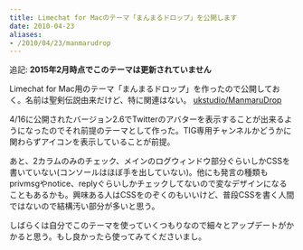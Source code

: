 ```yaml
---
title: Limechat for Macのテーマ「まんまるドロップ」を公開します
date: 2010-04-23
aliases:
- /2010/04/23/manmarudrop
---
```


追記: __2015年2月時点でこのテーマは更新されていません__

Limechat for Mac用のテーマ「まんまるドロップ」を作ったので公開しておく。名前は聖剣伝説由来だけど、特に関連はない。 [ukstudio/ManmaruDrop](https://github.com/ukstudio/ManmaruDrop)

4/16に公開されたバージョン2.6でTwitterのアバターを表示することが出来るようになったのでそれ前提のテーマとして作った。TIG専用チャンネルかどうかに関わらずアイコンを表示していることが前提。

あと、2カラムのみのチェック、メインのログウィンドウ部分ぐらいしかCSSを書いていない(コンソールはほぼ手を出していない)。他にも発言の種類もprivmsgやnotice、replyぐらいしかチェックしてないので変なデザインになることもあるかも。興味ある人はCSSをのぞくのもいいけど、普段CSSを書く人間ではないので結構汚い部分が多いと思う。

しばらくは自分でこのテーマを使っていくつもりなので細々とアップデートがかかると思う。もし良かったら使ってみてくださいまし。